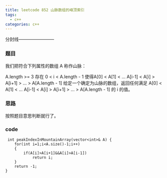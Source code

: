 ```yaml
---
title: leetcode 852 山脉数组的峰顶索引
tags:
  - c++ 
categories: c++ 
---
```

分封线————————
<!-- more -->

### 题目
我们把符合下列属性的数组 A 称作山脉：

A.length >= 3
存在 0 < i < A.length - 1 使得A[0] < A[1] < ... A[i-1] < A[i] > A[i+1] > ... > A[A.length - 1]
给定一个确定为山脉的数组，返回任何满足 A[0] < A[1] < ... A[i-1] < A[i] > A[i+1] > ... > A[A.length - 1] 的 i 的值。

### 思路
按照题目意思判断就行了。
### code
     int peakIndexInMountainArray(vector<int>& A) {
        for(int i=1;i<A.size()-1;i++)
        {
            if(A[i]>A[i+1]&&A[i]>A[i-1])
                return i;
        }
        return -1;
    }
